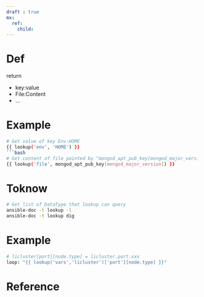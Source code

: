 ```yaml
---
draft : true
mx:  
  ref:
    child:
---
```


# Def 
return
 - key:value
 - File:Content
 - ...
# Example 
```bash
# Get value of key Env:HOME 
{{ lookup('env', 'HOME') }}
```bash
# Get content of file pointed by "mongod_apt_pub_key[mongod_major_version]"
{{ lookup('file', mongod_apt_pub_key[mongod_major_version]) }}
```
# Toknow
```bash
# Get list of DataType that lookup can query
ansible-doc -t lookup -l
ansible-doc -t lookup dig
```

# Example
```bash
# licluster[port][node.type] = licluster.port.xxx
loop: "{{ lookup('vars','licluster')['port'][node.type] }}"
```

# Reference

[//]: #(Reference)
[Back_Readme]:           ../readme.md         "Home"
